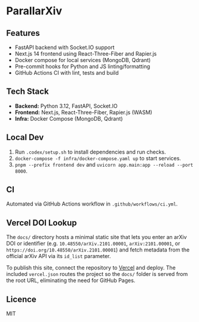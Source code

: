 # ParallarXiv

## Features

- FastAPI backend with Socket.IO support
- Next.js 14 frontend using React-Three-Fiber and Rapier.js
- Docker compose for local services (MongoDB, Qdrant)
- Pre-commit hooks for Python and JS linting/formatting
- GitHub Actions CI with lint, tests and build

## Tech Stack

- **Backend:** Python 3.12, FastAPI, Socket.IO
- **Frontend:** Next.js, React-Three-Fiber, Rapier.js (WASM)
- **Infra:** Docker Compose (MongoDB, Qdrant)

## Local Dev

1. Run `.codex/setup.sh` to install dependencies and run checks.
2. `docker-compose -f infra/docker-compose.yaml up` to start services.
3. `pnpm --prefix frontend dev` and `uvicorn app.main:app --reload --port 8000`.

## CI

Automated via GitHub Actions workflow in `.github/workflows/ci.yml`.

## Vercel DOI Lookup

The `docs/` directory hosts a minimal static site that lets you enter an
arXiv DOI or identifier (e.g. `10.48550/arXiv.2101.00001`,
`arXiv:2101.00001`, or `https://doi.org/10.48550/arXiv.2101.00001`) and
fetch metadata from the official arXiv API via its `id_list` parameter.

To publish this site, connect the repository to [Vercel](https://vercel.com)
and deploy. The included `vercel.json` routes the project so the `docs/`
folder is served from the root URL, eliminating the need for GitHub Pages.

## Licence

MIT
